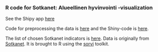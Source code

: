 ### R code for Sotkanet: Alueellinen hyvinvointi -visualization

See the Shipy app [here](http://spark.rstudio.com/ouzor/Sotkanet/)

Code for preprocessing the data is [here](https://github.com/louhos/takomo/blob/master/Demos_Helsinki/Sotkanet/sotkanet_preprocess_20130908.R) and the Shiny-code is [here](https://github.com/louhos/takomo/tree/master/Demos_Helsinki/Sotkanet/sotkanet_shiny).

The list of chosen Sotkanet indicators is [here](https://github.com/louhos/takomo/blob/master/Demos_Helsinki/Sotkanet/Sotkanet_valitut_indikaattorit_20130817.csv). Data is originally from [Sotkanet](http://uusi.sotkanet.fi/portal/page/portal/etusivu). It is brought to R using the [sorvi](http://louhos.github.io/sorvi/) toolkit.
